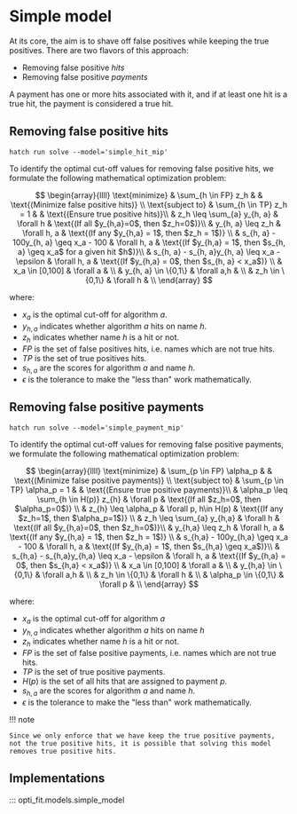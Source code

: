 # Simple model

At its core, the aim is to shave off false positives while keeping the true positives. There are two flavors of this approach:

- Removing false positive *hits*
- Removing false positive *payments*

A payment has one or more hits associated with it, and if at least one hit is a true hit, the payment is considered a true hit.

## Removing false positive hits

```
hatch run solve --model='simple_hit_mip'
```

To identify the optimal cut-off values for removing false positive hits, we formulate the following mathematical optimization problem:

$$
\begin{array}{llll}
\text{minimize} & \sum_{h \in FP} z_h & & \text{(Minimize false positive hits)} \\
\text{subject to} & \sum_{h \in TP} z_h = 1 & & \text{(Ensure true positive hits)}\\
& z_h \leq \sum_{a} y_{h, a} & \forall h & \text{(If all $y_{h,a}=0$, then $z_h=0$)}\\
& y_{h, a} \leq z_h & \forall h, a & \text{(If any $y_{h,a} = 1$, then $z_h = 1$)} \\
& s_{h, a} - 100y_{h, a} \geq x_a - 100 & \forall h, a & \text{(If $y_{h,a} = 1$, then $s_{h, a} \geq x_a$ for a given hit $h$)}\\
& s_{h, a} - s_{h, a}y_{h, a} \leq x_a - \epsilon & \forall h, a & \text{(If $y_{h,a} = 0$, then $s_{h, a} < x_a$)} \\
& x_a \in [0,100] & \forall a & \\
& y_{h, a} \in \{0,1\} & \forall a,h & \\
& z_h \in \{0,1\} & \forall h & \\
\end{array}
$$

where:

- $x_a$ is the optimal cut-off for algorithm $a$.
- $y_{h,a}$ indicates whether algorithm $a$ hits on name $h$.
- $z_h$ indicates whether name $h$ is a hit or not.
- $FP$ is the set of false positives hits, i.e. names which are not true hits.
- $TP$ is the set of true positives hits.
- $s_{h,a}$ are the scores for algorithm $a$ and name $h$.
- $\epsilon$ is the tolerance to make the "less than" work mathematically.


## Removing false positive payments

```
hatch run solve --model='simple_payment_mip'
```

To identify the optimal cut-off values for removing false positive payments, we formulate the following mathematical optimization problem:

$$
\begin{array}{llll}
\text{minimize} & \sum_{p \in FP} \alpha_p & & \text{(Minimize false positive payments)} \\
\text{subject to} & \sum_{p \in TP} \alpha_p = 1 & & \text{(Ensure true positive payments)}\\
& \alpha_p \leq \sum_{h \in H(p)} z_{h} & \forall p & \text{(If all $z_h=0$, then $\alpha_p=0$)} \\
& z_{h} \leq \alpha_p & \forall p, h\in H(p) & \text{(If any $z_h=1$, then $\alpha_p=1$)} \\
& z_h \leq \sum_{a} y_{h,a} & \forall h & \text{(If all $y_{h,a}=0$, then $z_h=0$)}\\
& y_{h,a} \leq z_h & \forall h, a & \text{(If any $y_{h,a} = 1$, then $z_h = 1$)} \\
& s_{h,a} - 100y_{h,a} \geq x_a - 100 & \forall h, a & \text{(If $y_{h,a} = 1$, then $s_{h,a} \geq x_a$)}\\
& s_{h,a} - s_{h,a}y_{h,a} \leq x_a - \epsilon & \forall h, a & \text{(If $y_{h,a} = 0$, then $s_{h,a} < x_a$)} \\
& x_a \in [0,100] & \forall a & \\
& y_{h,a} \in \{0,1\} & \forall a,h & \\
& z_h \in \{0,1\} & \forall h & \\
& \alpha_p \in \{0,1\} & \forall p & \\
\end{array}
$$

where:

- $x_a$ is the optimal cut-off for algorithm $a$
- $y_{h,a}$ indicates whether algorithm $a$ hits on name $h$
- $z_h$ indicates whether name $h$ is a hit or not.
- $FP$ is the set of false positive payments, i.e. names which are not true hits.
- $TP$ is the set of true positive payments.
- $H(p)$ is the set of all hits that are assigned to payment $p$.
- $s_{h,a}$ are the scores for algorithm $a$ and name $h$.
- $\epsilon$ is the tolerance to make the "less than" work mathematically.

!!! note

    Since we only enforce that we have keep the true positive payments, not the true positive hits, it is possible that solving this model removes true positive hits.

## Implementations

::: opti_fit.models.simple_model
